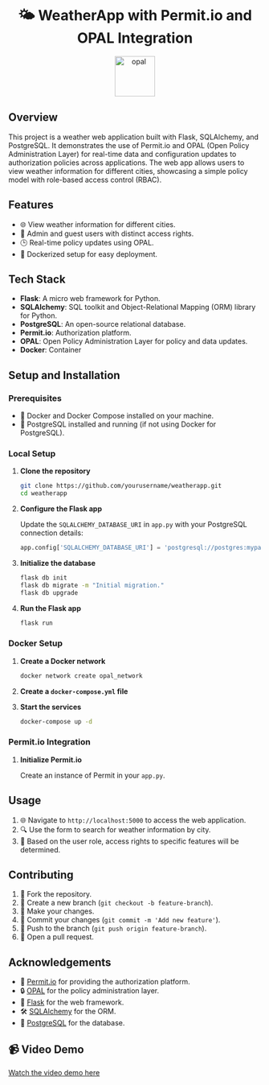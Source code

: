 <h1 align="center">
🌤️ WeatherApp with Permit.io and OPAL Integration
</h1>
<p align="center">
 <img src="https://github.com/permitio/opal/assets/4082578/4e21f85f-30ab-43e2-92de-b82f78888c71" height=80 alt="opal" border="0" />
</p>

## Overview

This project is a weather web application built with Flask, SQLAlchemy, and PostgreSQL. It demonstrates the use of Permit.io and OPAL (Open Policy Administration Layer) for real-time data and configuration updates to authorization policies across applications. The web app allows users to view weather information for different cities, showcasing a simple policy model with role-based access control (RBAC).

## Features

- 🌐 View weather information for different cities.
- 🔑 Admin and guest users with distinct access rights.
- 🕒 Real-time policy updates using OPAL.
- 🐳 Dockerized setup for easy deployment.

## Tech Stack

- **Flask**: A micro web framework for Python.
- **SQLAlchemy**: SQL toolkit and Object-Relational Mapping (ORM) library for Python.
- **PostgreSQL**: An open-source relational database.
- **Permit.io**: Authorization platform.
- **OPAL**: Open Policy Administration Layer for policy and data updates.
- **Docker**: Container

## Setup and Installation

### Prerequisites

- 🐋 Docker and Docker Compose installed on your machine.
- 🐘 PostgreSQL installed and running (if not using Docker for PostgreSQL).

### Local Setup

1. **Clone the repository**

   ```bash
   git clone https://github.com/yourusername/weatherapp.git
   cd weatherapp
   ```

2. **Configure the Flask app**

   Update the `SQLALCHEMY_DATABASE_URI` in `app.py` with your PostgreSQL connection details:

   ```python
   app.config['SQLALCHEMY_DATABASE_URI'] = 'postgresql://postgres:mypassword@localhost/sit331'
   ```

3. **Initialize the database**

   ```bash
   flask db init
   flask db migrate -m "Initial migration."
   flask db upgrade
   ```

4. **Run the Flask app**

   ```bash
   flask run
   ```

### Docker Setup

1. **Create a Docker network**

   ```bash
   docker network create opal_network
   ```

2. **Create a `docker-compose.yml` file**

3. **Start the services**

   ```bash
   docker-compose up -d
   ```

### Permit.io Integration

1. **Initialize Permit.io**

   Create an instance of Permit in your `app.py`.

## Usage

1. 🌐 Navigate to `http://localhost:5000` to access the web application.
2. 🔍 Use the form to search for weather information by city.
3. 🔑 Based on the user role, access rights to specific features will be determined.

## Contributing

1. 🍴 Fork the repository.
2. 🌿 Create a new branch (`git checkout -b feature-branch`).
3. 📝 Make your changes.
4. 📌 Commit your changes (`git commit -m 'Add new feature'`).
5. 🚀 Push to the branch (`git push origin feature-branch`).
6. 🔄 Open a pull request.

## Acknowledgements

- 💼 [Permit.io](https://www.permit.io/) for providing the authorization platform.
- 🔒 [OPAL](https://www.permit.io/opal) for the policy administration layer.
- 🍰 [Flask](https://flask.palletsprojects.com/) for the web framework.
- 🛠️ [SQLAlchemy](https://www.sqlalchemy.org/) for the ORM.
- 🐘 [PostgreSQL](https://www.postgresql.org/) for the database.

## 📹 Video Demo

[Watch the video demo here](https://www.youtube.com/watch?v=yourvideolink)
